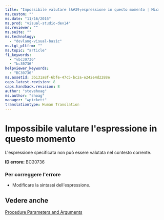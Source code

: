 ```yaml
---
title: "Impossibile valutare l&#39;espressione in questo momento | Microsoft Docs"
ms.custom: ""
ms.date: "11/16/2016"
ms.prod: "visual-studio-dev14"
ms.reviewer: ""
ms.suite: ""
ms.technology: 
  - "devlang-visual-basic"
ms.tgt_pltfrm: ""
ms.topic: "article"
f1_keywords: 
  - "vbc30736"
  - "bc30736"
helpviewer_keywords: 
  - "BC30736"
ms.assetid: 3b131a8f-6bfe-47c5-bc2a-e242e4d2288e
caps.latest.revision: 8
caps.handback.revision: 8
author: "stevehoag"
ms.author: "shoag"
manager: "wpickett"
translationtype: Human Translation
---
```

# Impossibile valutare l&#39;espressione in questo momento
L'espressione specificata non può essere valutata nel contesto corrente.  
  
 **ID errore:** BC30736  
  
### Per correggere l'errore  
  
-   Modificare la sintassi dell'espressione.  
  
## Vedere anche  
 [Procedure Parameters and Arguments](../../visual-basic/programming-guide/language-features/procedures/procedure-parameters-and-arguments.md)